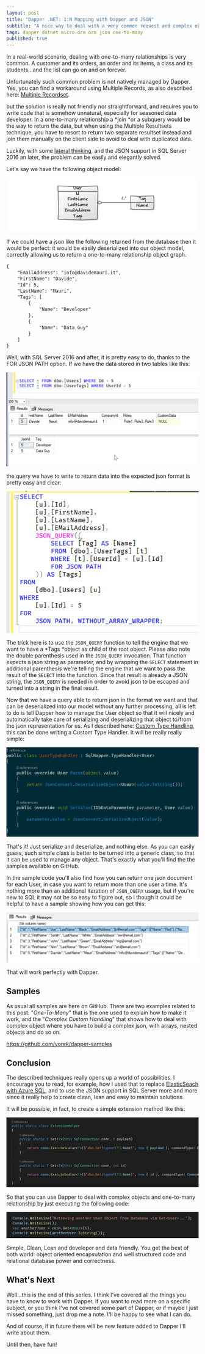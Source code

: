 ```yaml
---
layout: post
title: "Dapper .NET: 1:N Mapping with Dapper and JSON"
subtitle: "A nice way to deal with a very common request and complex objects"
tags: dapper dotnet micro-orm orm json one-to-many
published: true
---
```


In a real-world scenario, dealing with one-to-many relationships is very common.
A customer and its orders, an order and its items, a class and its students…and
the list can go on and on forever.

Unfortunately such common problem is not natively managed by Dapper. Yes, you
can find a workaround using Multiple Records, as also described here: [Multiple Recordset](#TBD).


but the solution is really not friendly nor straightforward, and requires you to
write code that is somehow unnatural, especially for seasoned data developer. In
a one-to-many relationship a *join *or a subquery would be the way to return the
data, but when using the Multiple Resultsets technique, you have to resort to
return two separate resultset instead and join them manually on the client side
to avoid to deal with duplicated data.

Luckily, with some [lateral
thinking](https://en.wikipedia.org/wiki/Lateral_thinking), and the JSON support
in SQL Server 2016 an later, the problem can be easily and elegantly solved.

Let's say we have the following object model:

![](/public/images/2018-06-22/image-02.png)

If we could have a json like the following returned from the database then it
would be perfect: it would be easily deserialized into our object model,
correctly allowing us to return a one-to-many relationship object graph.

    {
        "EmailAddress": "info@davidemauri.it",
        "FirstName": "Davide",
        "Id": 5,
        "LastName": "Mauri",
        "Tags": [
            {
                "Name": "Developer"
            },
            {
                "Name": "Data Guy"
            }
        ]
    }

Well, with SQL Server 2016 and after, it is pretty easy to do, thanks to the FOR
JSON PATH option. If we have the data stored in two tables like this:

![](/public/images/2018-06-22/image-03.png)

the query we have to write to return data into the expected json format is
pretty easy and clear:

![](/public/images/2018-06-22/image-04.png)

The trick here is to use the `JSON_QUERY` function to tell the engine that we
want to have a *Tags *object as child of the root object. Please also note the
double parenthesis used in the `JSON_QUERY` invocation. That function expects a
json string as parameter, and by wrapping the `SELECT` statement in additional
parenthesis we're telling the engine that we want to pass the result of the
`SELECT` into the function. Since that result is already a JSON string, the
`JSON_QUERY` is needed in order to avoid json to be escaped and turned into a
string in the final result.

Now that we have a query able to return json in the format we want and that can
be deserialized into our model without any further processing, all is left to do
is tell Dapper how to manage the User object so that it will nicely and
automatically take care of serializing and deserializing that object to/from the
json representation for us. As I described here: 
[Custom Type Handling](/2018/04/15/custom-type-handling), this can be done writing a Custom Type Handler. It will be really really simple:

![](/public/images/2018-06-22/image-05.png)

That's it! Just serialize and deserialize, and nothing else. As you can easily
guess, such simple class is better to be turned into a generic class, so that it
can be used to manage any object. That's exactly what you'll find the the
samples available on GitHub.

In the sample code you'll also find how you can return one json document for
each User, in case you want to return more than one user a time. It's nothing
more than an additional iteration of `JSON_QUERY` usage, but if you're new to SQL
it may not be so easy to figure out, so I though it could be helpful to have a
sample showing how you can get this:

![](/public/images/2018-06-22/image-06.png)


That will work perfectly with Dapper.

## Samples

As usual all samples are here on GitHub. There are two examples related to this
post: "*One-To-Many*" that is the one used to explain how to make it work, and
the "*Complex Custom Handling*" that shows how to deal with complex object where
you have to build a complex json, with arrays, nested objects and do so on.

https://github.com/yorek/dapper-samples

## Conclusion

The described techniques really opens up a world of possibilities. I encourage
you to read, for example, how I used that to replace [ElasticSeach with Azure
SQL](https://medium.com/@mauridb/from-elasticsearch-back-to-sql-server-597249c16a9d),
and to use the JSON support in SQL Server more and more since it really help to
create clean, lean and easy to maintain solutions.

It will be possible, in fact, to create a simple extension method like this:

![](/public/images/2018-06-22/image-07.png)

So that you can use Dapper to deal with complex objects and one-to-many
relationship by just executing the following code:

![](/public/images/2018-06-22/image-08.png)

Simple, Clean, Lean and developer and data friendly. You get the best of both
world: object oriented encapsulation and well structured code and relational
database power and correctness.

## What's Next

Well…this is the end of this series. I think I've covered all the things you
have to know to work with Dapper. If you want to read more on a specific
subject, or you think I've not covered some part of Dapper, or if maybe I just
missed something, just drop me a note. I'll be happy to see what I can do.

And of course, if in future there will be new feature added to Dapper I'll write
about them.

Until then, have fun!